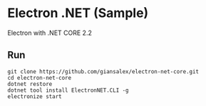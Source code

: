 # Electron .NET (Sample)

Electron with .NET CORE 2.2

## Run
```
git clone https://github.com/giansalex/electron-net-core.git
cd electron-net-core
dotnet restore
dotnet tool install ElectronNET.CLI -g
electronize start
```
